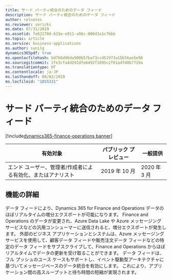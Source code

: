 ```yaml
---
title: サード パーティ統合のためのデータ フィード
description: サード パーティ統合のためのデータ フィード
author: relnotes
ms.reviewer: sericks
ms.date: 07/31/2019
ms.assetid: fe62278d-615e-e911-a96c-000d3a1c7bbb
ms.topic: article
ms.service: business-applications
ms.author: sunilg
dynamics365pdf: true
ms.openlocfilehash: bd7b6d96da900b57ba73ccd51973a15b56ae5e98
ms.sourcegitcommit: 2fe3cfa4d291dfe6492f1095c2f01a4fd8b7719a
ms.translationtype: HT
ms.contentlocale: ja-JP
ms.lasthandoff: 08/02/2019
ms.locfileid: "1855331"
---
```

# <a name="data-feeds-for-third-party-integrations"></a>サード パーティ統合のためのデータ フィード
[!include[dynamics365-finance-operations banner](../includes/dynamics365-finance-operations.md)]

| 有効対象    |  パブリック プレビュー | 一般提供 | 
| ---------- | ---------- |---------- |
|エンド ユーザー、管理者/作成者による有効化、またはアナリスト|2019 年 10 月| 2020 年 3 月|






## <a name="feature-details"></a>機能の詳細
<!--feature detail start -->
データ フィードにより、Dynamics 365 for Finance and Operations データのほぼリアルタイムの増分エクスポートが可能になります。 Finance and Operations のデータが変更され、Azure Data Lake や Azure メッセージング サービスなどの汎用コンシューマーに送信されると、増分エクスポートが発生します。 外部のビジネス アプリケーションとシステムは、Azure メッセージング サービスを使用して、顧客データ フィードや販売注文データ フィードなどの特定のデータ フィードをサブスクライブして、Finance and Operations からほぼリアルタイムでデータの更新を受け取ることができます。 データ フィードは、フル プッシュのユース ケースもサポートし、イベント駆動型アーキテクチャに基づいてメッセージベースのデータ統合を有効にします。 これにより、アプリケーション間の高スループットと待ち時間の短縮が実現されます。
<!--feature detail end -->











